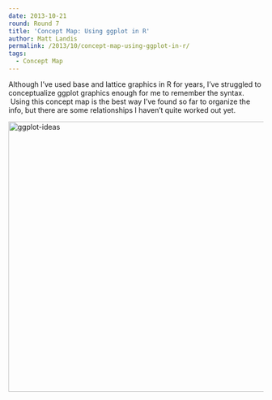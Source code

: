 ```yaml
---
date: 2013-10-21
round: Round 7
title: 'Concept Map: Using ggplot in R'
author: Matt Landis
permalink: /2013/10/concept-map-using-ggplot-in-r/
tags:
  - Concept Map
---
```

Although I&#8217;ve used base and lattice graphics in R for years, I&#8217;ve struggled to conceptualize ggplot graphics enough for me to remember the syntax.  Using this concept map is the best way I&#8217;ve found so far to organize the info, but there are some relationships I haven&#8217;t quite worked out yet.

[<img class="alignnone size-full wp-image-4882" alt="ggplot-ideas" src="http://files.software-carpentry.org/training-course/2013/10/ggplot-ideas.png" width="789" height="533" />][1]

 [1]: http://files.software-carpentry.org/training-course/2013/10/ggplot-ideas.png

